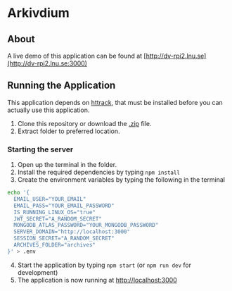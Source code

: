 # Arkivdium
## About
A live demo of this application can be found at [http://dv-rpi2.lnu.se](http://dv-rpi2.lnu.se:3000)

## Running the Application
This application depends on [httrack](http://www.httrack.com), that must be installed before you can actually use this application.  

1. Clone this repository or download the [.zip](https://github.com/1dv611-meridium/1dv611-meridium/archive/master.zip) file.
2. Extract folder to preferred location.

  ### Starting the server
  1. Open up the terminal in the folder.
  2. Install the required dependencies by typing `npm install`
  3. Create the environment variables by typing the following in the terminal
  ```bash
  echo '{
    EMAIL_USER="YOUR_EMAIL"
    EMAIL_PASS="YOUR_EMAIL_PASSWORD"
    IS_RUNNING_LINUX_OS="true"
    JWT_SECRET="A_RANDOM_SECRET"
    MONGODB_ATLAS_PASSWORD="YOUR_MONGODB_PASSWORD"
    SERVER_DOMAIN="http://localhost:3000"
    SESSION_SECRET="A_RANDOM_SECRET"
    ARCHIVES_FOLDER="archives"
  }' > .env
  ```
  4. Start the application by typing `npm start` (or `npm run dev` for development)
  5. The application is now running at [http://localhost:3000](http://localhost:3000)
